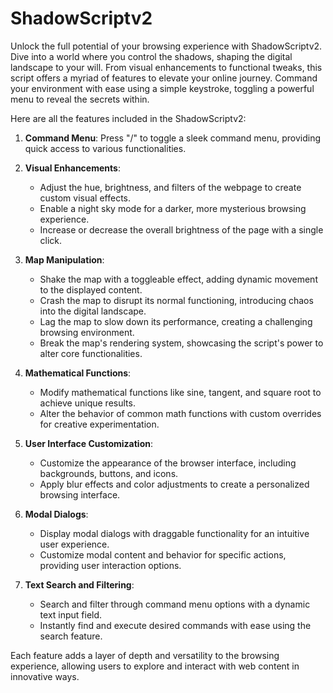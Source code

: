 # ShadowScriptv2
Unlock the full potential of your browsing experience with ShadowScriptv2. Dive into a world where you control the shadows, shaping the digital landscape to your will. From visual enhancements to functional tweaks, this script offers a myriad of features to elevate your online journey. Command your environment with ease using a simple keystroke, toggling a powerful menu to reveal the secrets within.

Here are all the features included in the ShadowScriptv2:

1. **Command Menu**: Press "/" to toggle a sleek command menu, providing quick access to various functionalities.

2. **Visual Enhancements**:
   - Adjust the hue, brightness, and filters of the webpage to create custom visual effects.
   - Enable a night sky mode for a darker, more mysterious browsing experience.
   - Increase or decrease the overall brightness of the page with a single click.

3. **Map Manipulation**:
   - Shake the map with a toggleable effect, adding dynamic movement to the displayed content.
   - Crash the map to disrupt its normal functioning, introducing chaos into the digital landscape.
   - Lag the map to slow down its performance, creating a challenging browsing environment.
   - Break the map's rendering system, showcasing the script's power to alter core functionalities.

4. **Mathematical Functions**:
   - Modify mathematical functions like sine, tangent, and square root to achieve unique results.
   - Alter the behavior of common math functions with custom overrides for creative experimentation.

5. **User Interface Customization**:
   - Customize the appearance of the browser interface, including backgrounds, buttons, and icons.
   - Apply blur effects and color adjustments to create a personalized browsing interface.

6. **Modal Dialogs**:
   - Display modal dialogs with draggable functionality for an intuitive user experience.
   - Customize modal content and behavior for specific actions, providing user interaction options.

7. **Text Search and Filtering**:
   - Search and filter through command menu options with a dynamic text input field.
   - Instantly find and execute desired commands with ease using the search feature.

Each feature adds a layer of depth and versatility to the browsing experience, allowing users to explore and interact with web content in innovative ways.
